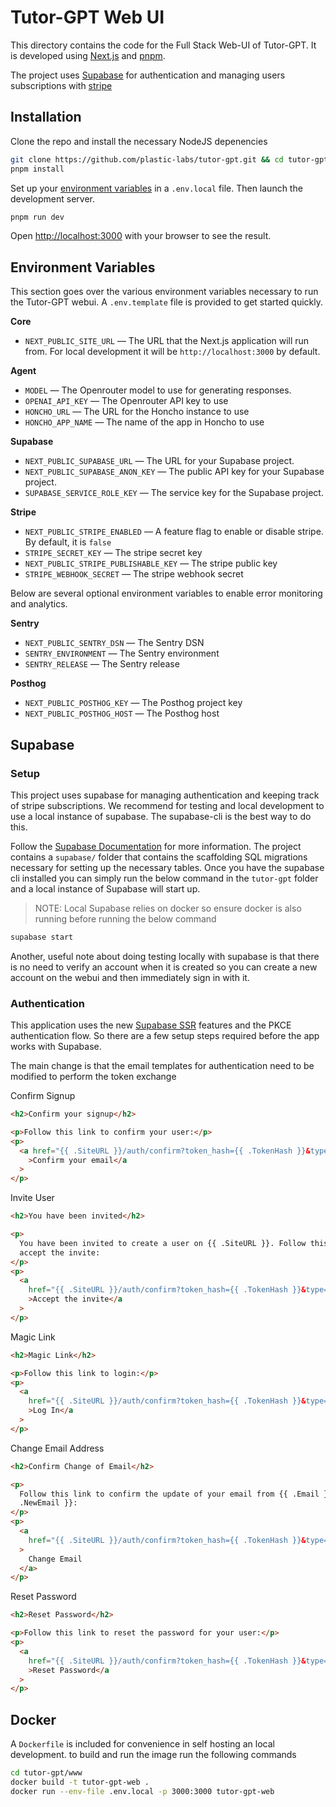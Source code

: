 # Tutor-GPT Web UI

This directory contains the code for the Full Stack Web-UI of Tutor-GPT. It is developed
using [Next.js](https://nextjs.org/) and [pnpm](https://pnpm.io).

The project uses [Supabase](https://supabase.com/) for authentication and managing users subscriptions
with [stripe](https://stripe.com/)

## Installation

Clone the repo and install the necessary NodeJS depenencies

```bash
git clone https://github.com/plastic-labs/tutor-gpt.git && cd tutor-gpt/www
pnpm install
```

Set up your [environment variables](#environment-variables) in a `.env.local`
file. Then launch the development server.

```bash
pnpm run dev
```

Open [http://localhost:3000](http://localhost:3000) with your browser to see the result.

## Environment Variables

This section goes over the various environment variables necessary to run the
Tutor-GPT webui. A `.env.template` file is provided to get started quickly.

**Core**

- `NEXT_PUBLIC_SITE_URL` — The URL that the Next.js application will run from. For
  local development it will be `http://localhost:3000` by default.

**Agent**

- `MODEL` — The Openrouter model to use for generating responses.
- `OPENAI_API_KEY` — The Openrouter API key to use
- `HONCHO_URL` — The URL for the Honcho instance to use
- `HONCHO_APP_NAME` — The name of the app in Honcho to use

**Supabase**

- `NEXT_PUBLIC_SUPABASE_URL` — The URL for your Supabase project.
- `NEXT_PUBLIC_SUPABASE_ANON_KEY` — The public API key for your Supabase project.
- `SUPABASE_SERVICE_ROLE_KEY` — The service key for the Supabase project.

**Stripe**

- `NEXT_PUBLIC_STRIPE_ENABLED` — A feature flag to enable or disable stripe. By
  default, it is `false`
- `STRIPE_SECRET_KEY` — The stripe secret key
- `NEXT_PUBLIC_STRIPE_PUBLISHABLE_KEY` — The stripe public key
- `STRIPE_WEBHOOK_SECRET` — The stripe webhook secret

Below are several optional environment variables to enable error monitoring and
analytics.

**Sentry**

- `NEXT_PUBLIC_SENTRY_DSN` — The Sentry DSN
- `SENTRY_ENVIRONMENT` — The Sentry environment
- `SENTRY_RELEASE` — The Sentry release

**Posthog**

- `NEXT_PUBLIC_POSTHOG_KEY` — The Posthog project key
- `NEXT_PUBLIC_POSTHOG_HOST` — The Posthog host

## Supabase

### Setup

This project uses supabase for managing authentication and keeping track of
stripe subscriptions. We recommend for testing and local development to use a
local instance of supabase. The supabase-cli is the best way to do this.

Follow the [Supabase Documentation](https://supabase.com/docs/guides/cli/local-development) for more information. The project contains a `supabase/` folder that contains the scaffolding SQL migrations necessary for setting up the necessary tables. Once you have the supabase cli installed you can simply run the below command in the `tutor-gpt` folder and a local instance of Supabase will start up.

> NOTE: Local Supabase relies on docker so ensure docker is also running before running the below command

```bash
supabase start
```

Another, useful note about doing testing locally with supabase is that there is
no need to verify an account when it is created so you can create a new account
on the webui and then immediately sign in with it.

### Authentication

This application uses the new [Supabase SSR](https://supabase.com/docs/guides/auth/server-side) features and the PKCE authentication flow. So there are a
few setup steps required before the app works with Supabase.

The main change is that the email templates for authentication need to be
modified to perform the token exchange

Confirm Signup

```html
<h2>Confirm your signup</h2>

<p>Follow this link to confirm your user:</p>
<p>
  <a href="{{ .SiteURL }}/auth/confirm?token_hash={{ .TokenHash }}&type=email"
    >Confirm your email</a
  >
</p>
```

Invite User

```html
<h2>You have been invited</h2>

<p>
  You have been invited to create a user on {{ .SiteURL }}. Follow this link to
  accept the invite:
</p>
<p>
  <a
    href="{{ .SiteURL }}/auth/confirm?token_hash={{ .TokenHash }}&type=invite&next=/path-to-your-update-password-page"
    >Accept the invite</a
  >
</p>
```

Magic Link

```html
<h2>Magic Link</h2>

<p>Follow this link to login:</p>
<p>
  <a
    href="{{ .SiteURL }}/auth/confirm?token_hash={{ .TokenHash }}&type=magiclink"
    >Log In</a
  >
</p>
```

Change Email Address

```html
<h2>Confirm Change of Email</h2>

<p>
  Follow this link to confirm the update of your email from {{ .Email }} to {{
  .NewEmail }}:
</p>
<p>
  <a
    href="{{ .SiteURL }}/auth/confirm?token_hash={{ .TokenHash }}&type=email_change"
  >
    Change Email
  </a>
</p>
```

Reset Password

```html
<h2>Reset Password</h2>

<p>Follow this link to reset the password for your user:</p>
<p>
  <a
    href="{{ .SiteURL }}/auth/confirm?token_hash={{ .TokenHash }}&type=recovery&next=/auth/reset"
    >Reset Password</a
  >
</p>
```

## Docker

A `Dockerfile` is included for convenience in self hosting an local development.
to build and run the image run the following commands

```bash
cd tutor-gpt/www
docker build -t tutor-gpt-web .
docker run --env-file .env.local -p 3000:3000 tutor-gpt-web
```
